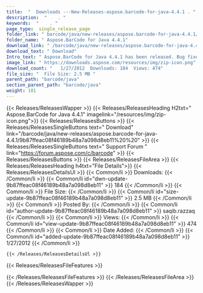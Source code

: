 ```yaml
---
title:  "  Downloads ---New-Releases-aspose.barcode-for-java-4.4.1 . " 
description:  "    . " 
keywords:  "    . " 
page_type:  single_release_page
folder_link: " barcode/java/new-releases/aspose.barcode-for-java-4.4.1/"
folder_name: " Aspose.BarCode for Java 4.4.1"
download_link: " /barcode/java/new-releases/aspose.barcode-for-java-4.4.1/9b87ffeac08f46189b48a7a098d8eb11"
download_text: " Download"
Intro_text: " Aspose.BarCode for Java 4.4.1 has been released. Bug fixes provided in this vers..."
image_link: " https://downloads.aspose.com/resources/img/zip-icon.png"
download_count: "   1/27/2012  Downloads: 184  Views: 474"
file_size: "  File Size: 2.5 MB "
parent_path: "barcode/java"
section_parent_path: "barcode/java"
weight: 101 
---
```


{{< Releases/ReleasesWapper >}}
  {{< Releases/ReleasesHeading H2txt=" Aspose.BarCode for Java 4.4.1" imagelink="/resources/img/zip-icon.png">}}
  {{< Releases/ReleasesButtons >}}
    {{< Releases/ReleasesSingleButtons text=" Download" link="/barcode/java/new-releases/aspose.barcode-for-java-4.4.1/9b87ffeac08f46189b48a7a098d8eb11%20%20" >}}
    {{< Releases/ReleasesSingleButtons text=" Support Forum " link="https://forum.aspose.com/c/barcode" >}}
  {{< Releases/ReleasesButtons >}}
  {{< Releases/ReleasesFileArea >}}
    {{< Releases/ReleasesHeading h4txt="File Details">}}
    {{< Releases/ReleasesDetailsUl >}}
            {{< Common/li  >}} Downloads: {{< /Common/li >}} 
      {{< Common/li id="dwn-update-9b87ffeac08f46189b48a7a098d8eb11" >}} 184 {{< /Common/li >}} 
      {{< Common/li  >}} File Size: {{< /Common/li >}} 
      {{< Common/li id="size-update-9b87ffeac08f46189b48a7a098d8eb11" >}} 2.5 MB {{< /Common/li >}} 
      {{< Common/li  >}} Posted By: {{< /Common/li >}} 
      {{< Common/li id="author-update-9b87ffeac08f46189b48a7a098d8eb11" >}} saqib.razzaq {{< /Common/li >}} 
      {{< Common/li  >}} Views: {{< /Common/li >}} 
      {{< Common/li id="view-update-9b87ffeac08f46189b48a7a098d8eb11" >}} 474 {{< /Common/li >}} 
      {{< Common/li  >}} Date Added: {{< /Common/li >}} 
      {{< Common/li id="added-update-9b87ffeac08f46189b48a7a098d8eb11" >}} 1/27/2012 {{< /Common/li >}} 

    {{< /Releases/ReleasesDetailsUl >}}

  {{< Releases/ReleasesFileFeatures >}}
      
  {{< /Releases/ReleasesFileFeatures >}}
 {{< /Releases/ReleasesFileArea >}}
{{< /Releases/ReleasesWapper >}}


